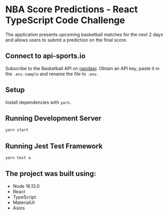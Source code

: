 # NBA Score Predictions - React TypeScript Code Challenge

The application presents upcoming basketball matches for the next 2 days and allows users to submit a prediction on the final score.

## Connect to api-sports.io

Subscribe to the Basketball API on [rapidapi](https://rapidapi.com/api-sports/api/api-basketball/pricing).
Obtain an API key, paste it in the `.env.sample` and rename the file to `.env`.

## Setup

Install dependencies with `yarn`.

## Running Development Server

```sh
yarn start
```

## Running Jest Test Framework

```sh
yarn test a
```

## The project was built using:

* Node 16.13.0
* React
* TypeScript
* MaterialUI
* Axios

